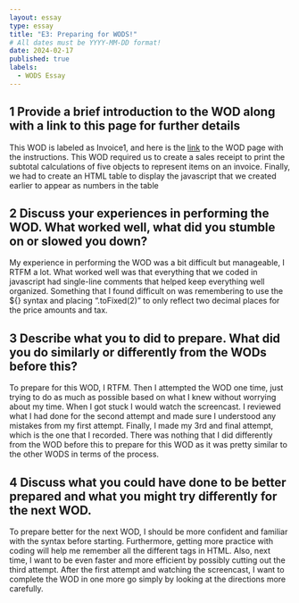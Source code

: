 ```yaml
---
layout: essay
type: essay
title: "E3: Preparing for WODS!"
# All dates must be YYYY-MM-DD format!
date: 2024-02-17
published: true
labels:
  - WODS Essay
---
```


## 1 Provide a brief introduction to the WOD along with a link to this page for further details

This WOD is labeled as Invoice1, and here is the <a href="https://dport96.github.io/ITM352/morea/060.expressions-operators/experience-invoice1.html">link</a> to the WOD page with the instructions. This WOD required us to create a sales receipt to print the subtotal calculations of five objects to represent items on an invoice. Finally, we had to create an HTML table to display the javascript that we created earlier to appear as numbers in the table


## 2 Discuss your experiences in performing the WOD. What worked well, what did you stumble on or slowed you down?

My experience in performing the WOD was a bit difficult but manageable, I RTFM a lot. What worked well was that everything that we coded in javascript had single-line comments that helped keep everything well organized. Something that I found difficult on was remembering to use the  ${} syntax and placing “.toFixed(2)” to only reflect two decimal places for the price amounts and tax.

## 3 Describe what you to did to prepare. What did you do similarly or differently from the WODs before this?

To prepare for this WOD, I RTFM. Then I attempted the WOD one time, just trying to do as much as possible based on what I knew without worrying about my time. When I got stuck I would watch the screencast. I reviewed what I had done for the second attempt and made sure I understood any mistakes from my first attempt. Finally, I made my 3rd and final attempt, which is the one that I recorded. There was nothing that I did differently from the WOD before this to prepare for this WOD as it was pretty similar to the other WODS in terms of the process.

## 4 Discuss what you could have done to be better prepared and what you might try differently for the next WOD.

To prepare better for the next WOD, I should be more confident and familiar with the syntax before starting. Furthermore, getting more practice with coding will help me remember all the different tags in HTML. Also, next time, I want to be even faster and more efficient by possibly cutting out the third attempt. After the first attempt and watching the screencast, I want to complete the WOD in one more go simply by looking at the directions more carefully.
